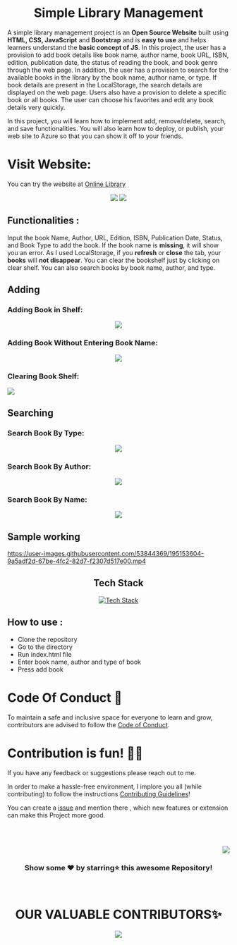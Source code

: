 <div align="center">
<h1> Simple Library Management </h1>
</div>

A simple library management project is an **Open Source Website** built using **HTML, CSS, JavaScript** and **Bootstrap** and is **easy to use** and helps learners understand the **basic concept of JS**. In this project, the user has a provision to add book details like book name, author name, book URL, ISBN, edition, publication date, the status of reading the book, and book genre through the web page. In addition, the user has a provision to search for the available books in the library by the book name, author name, or type. If book details are present in the LocalStorage, the search details are displayed on the web page. Users also have a provision to delete a specific book or all books. The user can choose his favorites and edit any book details very quickly.

In this project, you will learn how to implement add, remove/delete, search, and save functionalities. You will also learn how to deploy, or publish, your web site to Azure so that you can show it off to your friends.

# Visit Website:

You can try the website at [Online Library](https://delightful-coast-00b51a700.1.azurestaticapps.net/)

<p align="center">
<img src="https://user-images.githubusercontent.com/114664734/198336464-836cce97-3ae2-4bb7-9b67-0237017fa890.png">
<img src="https://user-images.githubusercontent.com/114664734/198337311-3a82c12f-f0dc-40f9-9a3e-d74e1554388b.png">
</p>

## Functionalities :

Input the book Name, Author, URL, Edition, ISBN, Publication Date, Status, and Book Type to add the book. If the book name is **missing**, it will show you an error. As I used LocalStorage, if you **refresh** or **close** the tab, your **books** will **not disappear**. You can clear the bookshelf just by clicking on clear shelf. You can also search books by book name, author, and type.

## Adding

### Adding Book in Shelf:

<p align="center">
<img src="https://user-images.githubusercontent.com/72745563/193397827-07ee2ced-da5f-45ca-af3c-859444b04385.png">
</p>

### Adding Book Without Entering Book Name:

<p align="center">
<img src="https://user-images.githubusercontent.com/72745563/193397865-272abcb4-ee3f-4996-a738-27cbc8f31406.png">
</p>

### Clearing Book Shelf:

<img src="https://user-images.githubusercontent.com/72745563/193404992-6b48eb39-e5c3-4831-89a0-3683cf8ce03a.png">
</p>

## Searching

### Search Book By Type:

<p align="center">
<img src="https://user-images.githubusercontent.com/52650290/188080738-190d7032-7494-4d38-94aa-f9ab45b091e3.png">
</p>

### Search Book By Author:

<p align="center">
<img src="https://user-images.githubusercontent.com/52650290/188081091-dafe73b6-6166-4ba7-9348-073b00c8b816.png">
</p>

### Search Book By Name:

<p align="center">
<img src="https://user-images.githubusercontent.com/52650290/188081402-3973c542-cfac-496e-89a9-690cdb90f779.png">
</p>

## Sample working

https://user-images.githubusercontent.com/53844369/195153604-9a5adf2d-67be-4fc2-82d7-f2307d517e00.mp4

<div align="center">
  <h2>Tech Stack</h2>
</div>

<div align="center">
  <a href="https://github-readme-tech-stack.vercel.app/api/cards?theme=github_dark_green&lineCount=2&line1=html5,html,0;bootstrap,bootstrap,0;javascript,javascript,0&title=This%20Project%27s%20Tech%20Stack">
    <img src="https://github-readme-tech-stack.vercel.app/api/cards?theme=github_dark_green&lineCount=2&line1=html5,html,0;bootstrap,bootstrap,0;javascript,javascript,0&title=This%20Project%27s%20Tech%20Stack" title="Tech Stack">
  </a>
</div>

## How to use :

- Clone the repository
- Go to the directory
- Run index.html file
- Enter book name, author and type of book
- Press add book

# Code Of Conduct 📜

To maintain a safe and inclusive space for everyone to learn and grow, contributors are advised to follow the [Code of Conduct](https://github.com/samipak458/Simple-Library-Managment/blob/main/CODE_OF_CONDUCT.md).

# Contribution is fun! ✌🏼

If you have any feedback or suggestions please reach out to me.

In order to make a hassle-free environment, I implore you all (while contributing) to follow the instructions [Contributing Guidelines](https://github.com/samipak458/Simple-Library-Managment/blob/main/CONTRIBUTING.md)!

You can create a <a href="https://github.com/samipak458/Simple-Library-Managment/issues">issue</a> and mention there , which new features or extension can make this Project more good.

<!-- ------------------------------------------------------------------------------------------------------------------------------------------------------------------ -->

<br>
  
<br>

<p align="right"><a href="#top"><img src="https://img.shields.io/badge/-Back%20to%20Top-red?style=for-the-badge" /></a></p>

<div align="center">

### Show some ❤️ by starring⭐ this awesome Repository!

</div>
  
<br>

<h1 align=center> OUR VALUABLE CONTRIBUTORS✨ </h1>
<p align="center">
  
	
<a href="https://github.com/samipak458/Simple-Library-Managment/graphs/contributors">
  <img src="https://contrib.rocks/image?repo=samipak458/Simple-Library-Managment" />
</a>
